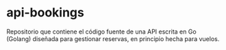 # api-bookings
Repositorio que contiene el código fuente de una API escrita en Go (Golang) diseñada para gestionar reservas, en principio hecha para vuelos.
